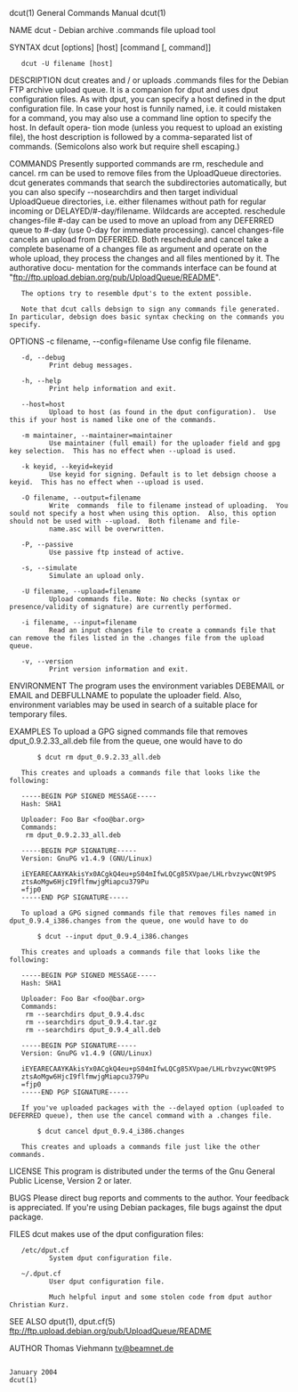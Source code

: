 dcut(1)                                                                                  General Commands Manual                                                                                  dcut(1)

NAME
       dcut - Debian archive .commands file upload tool

SYNTAX
       dcut [options] [host] [command [, command]]

       dcut -U filename [host]

DESCRIPTION
       dcut  creates  and  /  or  uploads  .commands  files for the Debian FTP archive upload queue.  It is a companion for dput and uses dput configuration files.  As with dput, you can specify a host
       defined in the dput configuration file. In case your host is funnily named, i.e. it could mistaken for a command, you may also use a command line option to specify the host.  In  default  opera‐
       tion mode (unless you request to upload an existing file), the host description is followed by a comma-separated list of commands. (Semicolons also work but require shell escaping.)

COMMANDS
       Presently supported commands are rm, reschedule and cancel. rm can be used to remove files from the UploadQueue directories. dcut generates commands that search the subdirectories automatically,
       but you can also specify --nosearchdirs and then target individual UploadQueue directories, i.e. either filenames without path for  regular  incoming  or  DELAYED/#-day/filename.  Wildcards  are
       accepted. reschedule changes-file #-day can be used to move an upload from any DEFERRED queue to #-day (use 0-day for immediate processing).  cancel changes-file cancels an upload from DEFERRED.
       Both reschedule and cancel take a complete basename of a changes file as argument and operate on the whole upload, they process the changes and all files mentioned by it.  The authorative  docu‐
       mentation for the commands interface can be found at "ftp://ftp.upload.debian.org/pub/UploadQueue/README".

       The options try to resemble dput's to the extent possible.

       Note that dcut calls debsign to sign any commands file generated.  In particular, debsign does basic syntax checking on the commands you specify.

OPTIONS
       -c filename, --config=filename
              Use config file filename.

       -d, --debug
              Print debug messages.

       -h, --help
              Print help information and exit.

       --host=host
              Upload to host (as found in the dput configuration).  Use this if your host is named like one of the commands.

       -m maintainer, --maintainer=maintainer
              Use maintainer (full email) for the uploader field and gpg key selection.  This has no effect when --upload is used.

       -k keyid, --keyid=keyid
              Use keyid for signing. Default is to let debsign choose a keyid.  This has no effect when --upload is used.

       -O filename, --output=filename
              Write  commands  file to filename instead of uploading.  You sould not specify a host when using this option.  Also, this option should not be used with --upload.  Both filename and file‐
              name.asc will be overwritten.

       -P, --passive
              Use passive ftp instead of active.

       -s, --simulate
              Simulate an upload only.

       -U filename, --upload=filename
              Upload commands file. Note: No checks (syntax or presence/validity of signature) are currently performed.

       -i filename, --input=filename
              Read an input changes file to create a commands file that can remove the files listed in the .changes file from the upload queue.

       -v, --version
              Print version information and exit.

ENVIRONMENT
       The program uses the environment variables DEBEMAIL or EMAIL and DEBFULLNAME to populate the uploader field. Also, environment variables may be used in search of a suitable place  for  temporary
       files.

EXAMPLES
       To upload a GPG signed commands file that removes dput_0.9.2.33_all.deb file from the queue, one would have to do

           $ dcut rm dput_0.9.2.33_all.deb

       This creates and uploads a commands file that looks like the following:

       -----BEGIN PGP SIGNED MESSAGE-----
       Hash: SHA1

       Uploader: Foo Bar <foo@bar.org>
       Commands:
        rm dput_0.9.2.33_all.deb

       -----BEGIN PGP SIGNATURE-----
       Version: GnuPG v1.4.9 (GNU/Linux)

       iEYEARECAAYKAkisYx0ACgkQ4eu+pS04mIfwLQCg85XVpae/LHLrbvzywcQNt9PS
       ztsAoMgw6HjcI9flfmwjgMiapcu379Pu
       =fjp0
       -----END PGP SIGNATURE-----

       To upload a GPG signed commands file that removes files named in dput_0.9.4_i386.changes from the queue, one would have to do

           $ dcut --input dput_0.9.4_i386.changes

       This creates and uploads a commands file that looks like the following:

       -----BEGIN PGP SIGNED MESSAGE-----
       Hash: SHA1

       Uploader: Foo Bar <foo@bar.org>
       Commands:
        rm --searchdirs dput_0.9.4.dsc
        rm --searchdirs dput_0.9.4.tar.gz
        rm --searchdirs dput_0.9.4_all.deb

       -----BEGIN PGP SIGNATURE-----
       Version: GnuPG v1.4.9 (GNU/Linux)

       iEYEARECAAYKAkisYx0ACgkQ4eu+pS04mIfwLQCg85XVpae/LHLrbvzywcQNt9PS
       ztsAoMgw6HjcI9flfmwjgMiapcu379Pu
       =fjp0
       -----END PGP SIGNATURE-----

       If you've uploaded packages with the --delayed option (uploaded to DEFERRED queue), then use the cancel command with a .changes file.

           $ dcut cancel dput_0.9.4_i386.changes

       This creates and uploads a commands file just like the other commands.

LICENSE
       This program is distributed under the terms of the Gnu General Public License, Version 2 or later.

BUGS
       Please direct bug reports and comments to the author.  Your feedback is appreciated.  If you're using Debian packages, file bugs against the dput package.

FILES
       dcut makes use of the dput configuration files:

       /etc/dput.cf
              System dput configuration file.

       ~/.dput.cf
              User dput configuration file.

              Much helpful input and some stolen code from dput author Christian Kurz.

SEE ALSO
       dput(1), dput.cf(5)
       ftp://ftp.upload.debian.org/pub/UploadQueue/README

AUTHOR
       Thomas Viehmann <tv@beamnet.de>

                                                                                               January 2004                                                                                       dcut(1)
